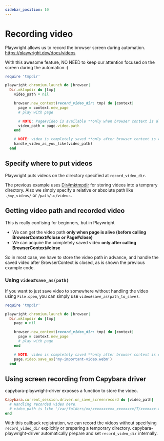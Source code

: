 ```yaml
---
sidebar_position: 10
---
```


# Recording video

Playwright allows us to record the browser screen during automation.
https://playwright.dev/docs/videos

With this awesome feature, NO NEED to keep our attention focused on the screen during the automation :)

```ruby {7,11-12,15-16}
require 'tmpdir'

playwright.chromium.launch do |browser|
  Dir.mktmpdir do |tmp|
    video_path = nil

    browser.new_context(record_video_dir: tmp) do |context|
      page = context.new_page
      # play with page

      # NOTE: Page#video is available **only when browser context is alive.**
      video_path = page.video.path
    end

    # NOTE: video is completely saved **only after browser context is closed.**
    handle_video_as_you_like(video_path)
  end
```

## Specify where to put videos

Playwright puts videos on the directory specified at `record_video_dir`.

The previous example uses [Dir#mktmpdir](https://docs.ruby-lang.org/ja/latest/method/Dir/s/mktmpdir.html) for storing videos into a temprary directory. Also we simply specify a relative or absolute path like `./my_videos/` or `/path/to/videos`.

## Getting video path and recorded video

This is really confising for beginners, but in Playwright

* We can get the video path **only when page is alive (before calling BrowserContext#close or Page#close)**
* We can acquire the completely saved video **only after calling  BrowserContext#close**

So in most case, we have to store the video path in advance, and handle the saved video after BrowserContext is closed, as is shown the previous example code.

### Using `video#save_as(path)`

If you want to just save video to somewhere without handling the video using `File.open`, you can simply use `video#save_as(path_to_save)`.

```ruby {5,8,12-13}
require 'tmpdir'

playwright.chromium.launch do |browser|
  Dir.mktmpdir do |tmp|
    page = nil

    browser.new_context(record_video_dir: tmp) do |context|
      page = context.new_page
      # play with page
    end

    # NOTE: video is completely saved **only after browser context is closed.**
    page.video.save_as('my-important-video.webm')
  end
```

## Using screen recording from Capybara driver

capybara-playwright-driver exposes a function to store the video.

```ruby
Capybara.current_session.driver.on_save_screenrecord do |video_path|
  # Handling recorded video here.
  # video_path is like '/var/folders/xx/xxxxxxxxxx_xxxxxxxx/T/xxxxxxx-xxxxx-xxxxxxxx/e6bde41c5d05b2a02344b058bf1bfea2.webm'
end
```

With this callback registration, we can record the videos without specifying `record_video_dir` explicitly or preparing a temporary directory. capybara-playwright-driver automatically prepare and set `record_video_dir` internally.
